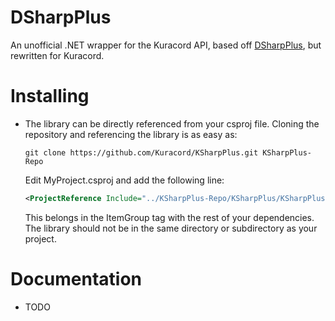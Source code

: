 # DSharpPlus
An unofficial .NET wrapper for the Kuracord API, based off [DSharpPlus](https://github.com/DSharpPlus/DSharpPlus), but rewritten for Kuracord.

# Installing
* The library can be directly referenced from your csproj file. Cloning the repository and referencing the library is as easy as:  
    ```
    git clone https://github.com/Kuracord/KSharpPlus.git KSharpPlus-Repo
    ```
    Edit MyProject.csproj and add the following line:
    ```xml
    <ProjectReference Include="../KSharpPlus-Repo/KSharpPlus/KSharpPlus.csproj" />
    ```
    This belongs in the ItemGroup tag with the rest of your dependencies. The library should not be in the same directory or subdirectory as your project.
    
# Documentation
* TODO
